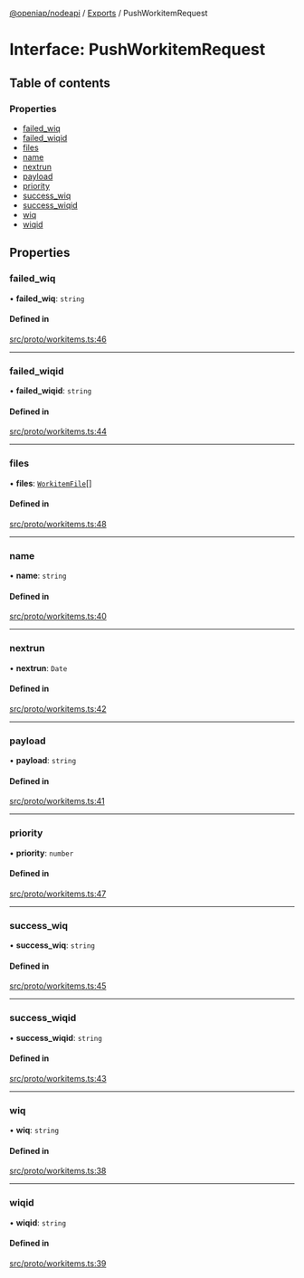 [@openiap/nodeapi](../README.md) / [Exports](../modules.md) / PushWorkitemRequest

# Interface: PushWorkitemRequest

## Table of contents

### Properties

- [failed\_wiq](PushWorkitemRequest.md#failed_wiq)
- [failed\_wiqid](PushWorkitemRequest.md#failed_wiqid)
- [files](PushWorkitemRequest.md#files)
- [name](PushWorkitemRequest.md#name)
- [nextrun](PushWorkitemRequest.md#nextrun)
- [payload](PushWorkitemRequest.md#payload)
- [priority](PushWorkitemRequest.md#priority)
- [success\_wiq](PushWorkitemRequest.md#success_wiq)
- [success\_wiqid](PushWorkitemRequest.md#success_wiqid)
- [wiq](PushWorkitemRequest.md#wiq)
- [wiqid](PushWorkitemRequest.md#wiqid)

## Properties

### failed\_wiq

• **failed\_wiq**: `string`

#### Defined in

[src/proto/workitems.ts:46](https://github.com/openiap/nodeapi/blob/a159861/src/proto/workitems.ts#L46)

___

### failed\_wiqid

• **failed\_wiqid**: `string`

#### Defined in

[src/proto/workitems.ts:44](https://github.com/openiap/nodeapi/blob/a159861/src/proto/workitems.ts#L44)

___

### files

• **files**: [`WorkitemFile`](../modules.md#workitemfile)[]

#### Defined in

[src/proto/workitems.ts:48](https://github.com/openiap/nodeapi/blob/a159861/src/proto/workitems.ts#L48)

___

### name

• **name**: `string`

#### Defined in

[src/proto/workitems.ts:40](https://github.com/openiap/nodeapi/blob/a159861/src/proto/workitems.ts#L40)

___

### nextrun

• **nextrun**: `Date`

#### Defined in

[src/proto/workitems.ts:42](https://github.com/openiap/nodeapi/blob/a159861/src/proto/workitems.ts#L42)

___

### payload

• **payload**: `string`

#### Defined in

[src/proto/workitems.ts:41](https://github.com/openiap/nodeapi/blob/a159861/src/proto/workitems.ts#L41)

___

### priority

• **priority**: `number`

#### Defined in

[src/proto/workitems.ts:47](https://github.com/openiap/nodeapi/blob/a159861/src/proto/workitems.ts#L47)

___

### success\_wiq

• **success\_wiq**: `string`

#### Defined in

[src/proto/workitems.ts:45](https://github.com/openiap/nodeapi/blob/a159861/src/proto/workitems.ts#L45)

___

### success\_wiqid

• **success\_wiqid**: `string`

#### Defined in

[src/proto/workitems.ts:43](https://github.com/openiap/nodeapi/blob/a159861/src/proto/workitems.ts#L43)

___

### wiq

• **wiq**: `string`

#### Defined in

[src/proto/workitems.ts:38](https://github.com/openiap/nodeapi/blob/a159861/src/proto/workitems.ts#L38)

___

### wiqid

• **wiqid**: `string`

#### Defined in

[src/proto/workitems.ts:39](https://github.com/openiap/nodeapi/blob/a159861/src/proto/workitems.ts#L39)
